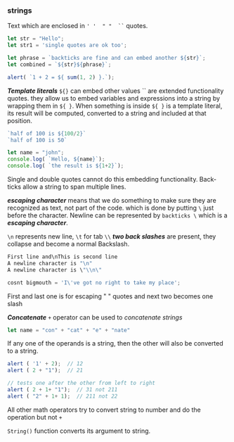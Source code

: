 

### strings

Text which are enclosed in ` ' '  " "  `` ` quotes.
```js
let str = "Hello";
let str1 = 'single quotes are ok too';

let phrase = `backticks are fine and can embed another ${str}`;
let combined = `${str}${phrase}`;

alert( `1 + 2 = ${ sum(1, 2) }.`);
```

***Template literals*** `${}`  can embed other values
\`\` are extended functionality quotes. they allow us to embed variables and expressions into a string by wrapping them in `${ }`.
When something is inside `${ }` is a template literal, its result will be computed, converted to a string and included at that position.

```js
`half of 100 is ${100/2}`
`half of 100 is 50`

let name = "john";
console.log( `Hello, ${name}`);
console.log( `the result is ${1+2}`);
```
Single and double quotes cannot do this embedding functionality.
Back-ticks allow a string to span multiple lines.


***escaping character*** means that we do something to make sure they are recognized as text, not part of the code. which is done by putting `\` just before the character. 
Newline can be represented by `backticks \` which is a ***escaping character***.

`\n` represents new line,  `\t` for tab
`\\` ***two back slashes*** are present, they collapse and become a normal Backslash.
```js
First line and\nThis is second line
A newline character is "\n"
A newline character is \"\\n\"

cosnt bigmouth = 'I\'ve got no right to take my place';
```
First and last one is for escaping " " quotes and next two becomes one slash


***Concatenate***
`+` operator can be used to *concatenate strings*
```js
let name = "con" + "cat" + "e" + "nate"
```

If any one of the operands is a string, then the other will also be converted to a string.
```js
alert ( '1' + 2);  // 12
alert ( 2 + "1");  // 21

// tests one after the other from left to right
alert ( 2 + 1+ "1");  // 31 not 211
alert ( "2" + 1+ 1);  // 211 not 22
```

All other math operators try to convert string to number and do the operation but not `+`

`String()` function converts its argument to string.